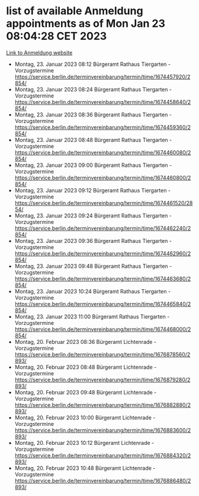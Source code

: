 # list of available Anmeldung appointments as of Mon Jan 23 08:04:28 CET 2023
[Link to Anmeldung website](https://service.berlin.de/terminvereinbarung/termin/tag.php?termin=0&anliegen[]=120686&dienstleisterlist=122210,122217,327316,122219,327312,122227,327314,122231,327346,122243,327348,122252,329742,122260,329745,122262,329748,122254,329751,122271,327278,122273,327274,122277,327276,330436,122280,327294,122282,327290,122284,327292,327539,122291,327270,122285,327266,122286,327264,122296,327268,150230,329760,122301,327282,122297,327286,122294,327284,122312,329763,122314,329775,122304,327330,122311,327334,122309,327332,122281,327352,122279,329772,122276,327324,122274,327326,122267,329766,122246,327318,122251,327320,122257,327322,122208,327298,122226,327300,121362,121364&herkunft=http%3A%2F%2Fservice.berlin.de%2Fdienstleistung%2F120686%2F)
- Montag, 23. Januar 2023 08:12 Bürgeramt Rathaus Tiergarten - Vorzugstermine https://service.berlin.de/terminvereinbarung/termin/time/1674457920/2854/
- Montag, 23. Januar 2023 08:24 Bürgeramt Rathaus Tiergarten - Vorzugstermine https://service.berlin.de/terminvereinbarung/termin/time/1674458640/2854/
- Montag, 23. Januar 2023 08:36 Bürgeramt Rathaus Tiergarten - Vorzugstermine https://service.berlin.de/terminvereinbarung/termin/time/1674459360/2854/
- Montag, 23. Januar 2023 08:48 Bürgeramt Rathaus Tiergarten - Vorzugstermine https://service.berlin.de/terminvereinbarung/termin/time/1674460080/2854/
- Montag, 23. Januar 2023 09:00 Bürgeramt Rathaus Tiergarten - Vorzugstermine https://service.berlin.de/terminvereinbarung/termin/time/1674460800/2854/
- Montag, 23. Januar 2023 09:12 Bürgeramt Rathaus Tiergarten - Vorzugstermine https://service.berlin.de/terminvereinbarung/termin/time/1674461520/2854/
- Montag, 23. Januar 2023 09:24 Bürgeramt Rathaus Tiergarten - Vorzugstermine https://service.berlin.de/terminvereinbarung/termin/time/1674462240/2854/
- Montag, 23. Januar 2023 09:36 Bürgeramt Rathaus Tiergarten - Vorzugstermine https://service.berlin.de/terminvereinbarung/termin/time/1674462960/2854/
- Montag, 23. Januar 2023 09:48 Bürgeramt Rathaus Tiergarten - Vorzugstermine https://service.berlin.de/terminvereinbarung/termin/time/1674463680/2854/
- Montag, 23. Januar 2023 10:24 Bürgeramt Rathaus Tiergarten - Vorzugstermine https://service.berlin.de/terminvereinbarung/termin/time/1674465840/2854/
- Montag, 23. Januar 2023 11:00 Bürgeramt Rathaus Tiergarten - Vorzugstermine https://service.berlin.de/terminvereinbarung/termin/time/1674468000/2854/
- Montag, 20. Februar 2023 08:36 Bürgeramt Lichtenrade - Vorzugstermine https://service.berlin.de/terminvereinbarung/termin/time/1676878560/2893/
- Montag, 20. Februar 2023 08:48 Bürgeramt Lichtenrade - Vorzugstermine https://service.berlin.de/terminvereinbarung/termin/time/1676879280/2893/
- Montag, 20. Februar 2023 09:48 Bürgeramt Lichtenrade - Vorzugstermine https://service.berlin.de/terminvereinbarung/termin/time/1676882880/2893/
- Montag, 20. Februar 2023 10:00 Bürgeramt Lichtenrade - Vorzugstermine https://service.berlin.de/terminvereinbarung/termin/time/1676883600/2893/
- Montag, 20. Februar 2023 10:12 Bürgeramt Lichtenrade - Vorzugstermine https://service.berlin.de/terminvereinbarung/termin/time/1676884320/2893/
- Montag, 20. Februar 2023 10:48 Bürgeramt Lichtenrade - Vorzugstermine https://service.berlin.de/terminvereinbarung/termin/time/1676886480/2893/
